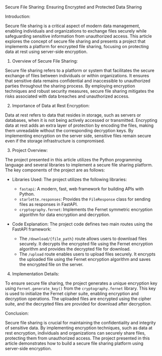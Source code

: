 






 Secure File Sharing: Ensuring Encrypted and Protected Data Sharing











































Introduction:


Secure file sharing is a critical aspect of modern data management, enabling individuals and organizations to exchange files securely while safeguarding sensitive information from unauthorized access. This article explores the concept of secure file sharing and presents a project that implements a platform for encrypted file sharing, focusing on protecting data at rest using server-side encryption.



























1. Overview of Secure File Sharing:

Secure file sharing refers to a platform or system that facilitates the secure exchange of files between individuals or within organizations. It ensures that sensitive data remains confidential and inaccessible to unauthorized parties throughout the sharing process. By employing encryption techniques and robust security measures, secure file sharing mitigates the risks associated with data breaches and unauthorized access.

2. Importance of Data at Rest Encryption:

Data at rest refers to data that resides in storage, such as servers or databases, when it is not being actively accessed or transmitted. Encrypting data at rest adds an extra layer of protection by encoding the files, making them unreadable without the corresponding decryption keys. By implementing encryption on the server side, sensitive files remain secure even if the storage infrastructure is compromised.

3. Project Overview:

The project presented in this article utilizes the Python programming language and several libraries to implement a secure file sharing platform. The key components of the project are as follows:

- Libraries Used:
The project utilizes the following libraries:
  - `fastapi`: A modern, fast, web framework for building APIs with Python.
  - `starlette.responses`: Provides the `FileResponse` class for sending files as responses in FastAPI.
  - `cryptography.fernet`: Implements the Fernet symmetric encryption algorithm for data encryption and decryption.

- Code Explanation:
The project code defines two main routes using the FastAPI framework:
  - The `/download/{file_path}` route allows users to download files securely. It decrypts the encrypted file using the Fernet encryption algorithm and provides the decrypted file for download.
  - The `/upload` route enables users to upload files securely. It encrypts the uploaded file using the Fernet encryption algorithm and saves the encrypted file on the server.



4. Implementation Details:

To ensure secure file sharing, the project generates a unique encryption key using `Fernet.generate_key()` from the `cryptography.fernet` library. This key is used to initialize the Fernet cipher suite, enabling encryption and decryption operations. The uploaded files are encrypted using the cipher suite, and the decrypted files are provided for download after decryption.




















Conclusion:

Secure file sharing is crucial for maintaining the confidentiality and integrity of sensitive data. By implementing encryption techniques, such as data at rest encryption, individuals and organizations can securely share files, protecting them from unauthorized access. The project presented in this article demonstrates how to build a secure file sharing platform using server-side encryption.































